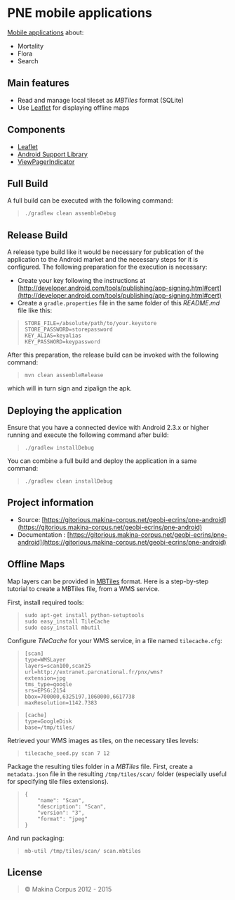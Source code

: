 # PNE mobile applications
[Mobile applications](https://gitlab.makina-corpus.net/geobi-ecrins/pne-android) about:

* Mortality
* Flora
* Search

## Main features
* Read and manage local tileset as *MBTiles* format (SQLite)
* Use [Leaflet](http://leafletjs.com/) for displaying offline maps

## Components
* [Leaflet](http://leaflet.cloudmade.com/)
* [Android Support Library](http://developer.android.com/tools/support-library/index.html)
* [ViewPagerIndicator](http://viewpagerindicator.com/)

## Full Build
A full build can be executed with the following command:

>     ./gradlew clean assembleDebug

## Release Build
A release type build like it would be necessary for publication of the application to the Android
market and the necessary steps for it is configured.
The following preparation for the execution is necessary:

* Create your key following the instructions at [http://developer.android.com/tools/publishing/app-signing.html#cert](http://developer.android.com/tools/publishing/app-signing.html#cert)
* Create a ``gradle.properties`` file in the same folder of this *README.md* file like this:

>     STORE_FILE=/absolute/path/to/your.keystore
>     STORE_PASSWORD=storepassword
>     KEY_ALIAS=keyalias
>     KEY_PASSWORD=keypassword

After this preparation, the release build can be invoked with the following command:

>     mvn clean assembleRelease

which will in turn sign and zipalign the apk.

## Deploying the application
Ensure that you have a connected device with Android 2.3.x or higher running and execute the
following command after build:

>     ./gradlew installDebug

You can combine a full build and deploy the application in a same command:

>     ./gradlew clean installDebug

## Project information
* Source: [https://gitorious.makina-corpus.net/geobi-ecrins/pne-android](https://gitorious.makina-corpus.net/geobi-ecrins/pne-android)
* Documentation : [https://gitorious.makina-corpus.net/geobi-ecrins/pne-android](https://gitorious.makina-corpus.net/geobi-ecrins/pne-android)

## Offline Maps
Map layers can be provided in [MBTiles](http://mapbox.com/developers/mbtiles/) format.
Here is a step-by-step tutorial to create a MBTiles file, from a WMS service.

First, install required tools:

>     sudo apt-get install python-setuptools
>     sudo easy_install TileCache
>     sudo easy_install mbutil


Configure *TileCache* for your WMS service, in a file named ``tilecache.cfg``:


>     [scan]
>     type=WMSLayer
>     layers=scan100,scan25
>     url=http://extranet.parcnational.fr/pnx/wms?
>     extension=jpg
>     tms_type=google
>     srs=EPSG:2154
>     bbox=700000,6325197,1060000,6617738
>     maxResolution=1142.7383

>     [cache]
>     type=GoogleDisk
>     base=/tmp/tiles/

Retrieved your WMS images as tiles, on the necessary tiles levels:

>     tilecache_seed.py scan 7 12

Package the resulting tiles folder in a *MBTiles* file.
First, create a ``metadata.json`` file in the resulting ``/tmp/tiles/scan/`` folder (especially useful for specifying tile files extensions).

>     {
>         "name": "Scan",
>         "description": "Scan",
>         "version": "3",
>         "format": "jpeg"
>     }

And run packaging:

>     mb-util /tmp/tiles/scan/ scan.mbtiles

## License
> &copy; Makina Corpus 2012 - 2015